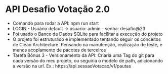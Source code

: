 # API Desafio Votação 2.0

<ul>
  <li>Comando para rodar a API: npm run start</li>
  <li>LOGIN - Usuário default -> usuario: admin - senha: desafio@23</li>
  <li>Foi usado o Banco de Dados SQLite para facilitar a execução do projeto</li>
  <li>O projeto foi estruturado e implementado tentando seguir os conceitos de Clean Architecture. Pensando na manutenção, realização de teste, e menos acoplamento de pacotes de     terceiros
  </li>
  <li>Tarefa Bônus 3 - Versionamento da API: Criaria uma Tag do git para cada versão do meu projeto, ou seguiria o modelo de path, adicionando a versão na url. Ex.: 
   https://api.sessaoVotacao/v1/pautas 
   </li>
</ul>

